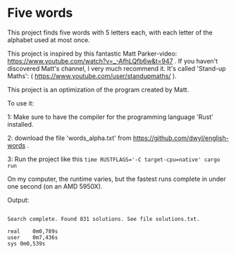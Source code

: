 # Five words

This project finds five words with 5 letters each, with each letter of the alphabet used at most once.

This project is inspired by this fantastic Matt Parker-video: https://www.youtube.com/watch?v=_-AfhLQfb6w&t=947 .
If you haven't discovered Matt's channel, I very much recommend it. It's called 'Stand-up Maths': ( https://www.youtube.com/user/standupmaths/ ). 

This project is an optimization of the program created by Matt.

To use it:

1: Make sure to have the compiler for the programming language 'Rust' installed.

2: download the file 'words_alpha.txt' from https://github.com/dwyl/english-words .

3: Run the project like this ```time RUSTFLAGS='-C target-cpu=native' cargo run```

On my computer, the runtime varies, but the fastest runs complete in under one second (on an AMD 5950X).


Output:
```

Search complete. Found 831 solutions. See file solutions.txt.

real	0m0,789s
user	0m7,436s
sys	0m0,539s


```



